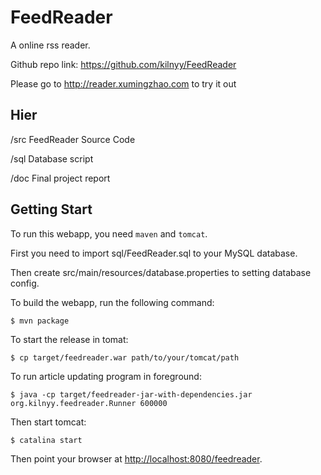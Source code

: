 FeedReader
============
A online rss reader.

Github repo link: https://github.com/kilnyy/FeedReader

Please go to http://reader.xumingzhao.com to try it out

Hier
-----------------
/src FeedReader Source Code

/sql Database script

/doc Final project report

Getting Start
-----------------
To run this webapp, you need `maven` and `tomcat`.

First you need to import sql/FeedReader.sql to your MySQL database.

Then create src/main/resources/database.properties to setting database config.

To build the webapp, run the following command:

    $ mvn package

To start the release in tomat:

    $ cp target/feedreader.war path/to/your/tomcat/path
    
To run article updating program in foreground:

    $ java -cp target/feedreader-jar-with-dependencies.jar org.kilnyy.feedreader.Runner 600000

Then start tomcat:
       
    $ catalina start

Then point your browser at [http://localhost:8080/feedreader](http://localhost:8080/feedreader).

